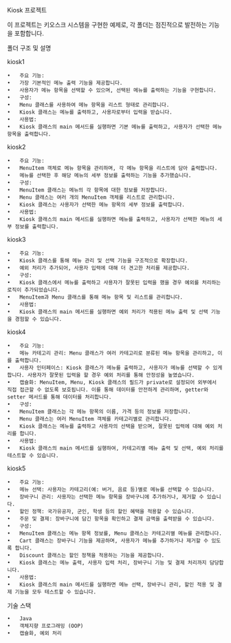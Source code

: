 Kiosk 프로젝트

이 프로젝트는 키오스크 시스템을 구현한 예제로, 각 폴더는 점진적으로 발전하는 기능을 포함합니다.

폴더 구조 및 설명

kiosk1

	•	주요 기능:
	•	가장 기본적인 메뉴 출력 기능을 제공합니다.
	•	사용자가 메뉴 항목을 선택할 수 있으며, 선택된 메뉴를 출력하는 기능을 구현합니다.
	•	구성:
	•	Menu 클래스를 사용하여 메뉴 항목을 리스트 형태로 관리합니다.
	•	Kiosk 클래스는 메뉴를 출력하고, 사용자로부터 입력을 받습니다.
	•	사용법:
	•	Kiosk 클래스의 main 메서드를 실행하면 기본 메뉴를 출력하고, 사용자가 선택한 메뉴 항목을 출력합니다.

kiosk2

	•	주요 기능:
	•	MenuItem 객체로 메뉴 항목을 관리하며, 각 메뉴 항목을 리스트에 담아 출력합니다.
	•	메뉴를 선택한 후 해당 메뉴의 세부 정보를 출력하는 기능을 추가했습니다.
	•	구성:
	•	MenuItem 클래스는 메뉴의 각 항목에 대한 정보를 저장합니다.
	•	Menu 클래스는 여러 개의 MenuItem 객체를 리스트로 관리합니다.
	•	Kiosk 클래스는 사용자가 선택한 메뉴 항목의 세부 정보를 출력합니다.
	•	사용법:
	•	Kiosk 클래스의 main 메서드를 실행하면 메뉴를 출력하고, 사용자가 선택한 메뉴의 세부 정보를 출력합니다.

kiosk3

	•	주요 기능:
	•	Kiosk 클래스를 통해 메뉴 관리 및 선택 기능을 구조적으로 확장합니다.
	•	예외 처리가 추가되어, 사용자 입력에 대해 더 견고한 처리를 제공합니다.
	•	구성:
	•	Kiosk 클래스에서 메뉴를 출력하고 사용자가 잘못된 입력을 했을 경우 예외를 처리하는 로직이 추가되었습니다.
	•	MenuItem과 Menu 클래스를 통해 메뉴 항목 및 리스트를 관리합니다.
	•	사용법:
	•	Kiosk 클래스의 main 메서드를 실행하면 예외 처리가 적용된 메뉴 출력 및 선택 기능을 경험할 수 있습니다.

kiosk4

	•	주요 기능:
	•	메뉴 카테고리 관리: Menu 클래스가 여러 카테고리로 분류된 메뉴 항목을 관리하고, 이를 출력합니다.
	•	사용자 인터페이스: Kiosk 클래스가 메뉴를 출력하고, 사용자가 메뉴를 선택할 수 있게 합니다. 사용자가 잘못된 입력을 할 경우 예외 처리를 통해 안정성을 높였습니다.
	•	캡슐화: MenuItem, Menu, Kiosk 클래스의 필드가 private로 설정되어 외부에서 직접 접근할 수 없도록 보호됩니다. 이를 통해 데이터를 안전하게 관리하며, getter와 setter 메서드를 통해 데이터를 처리합니다.
	•	구성:
	•	MenuItem 클래스는 각 메뉴 항목의 이름, 가격 등의 정보를 저장합니다.
	•	Menu 클래스는 여러 MenuItem 객체를 카테고리별로 관리합니다.
	•	Kiosk 클래스는 메뉴를 출력하고 사용자의 선택을 받으며, 잘못된 입력에 대해 예외 처리를 합니다.
	•	사용법:
	•	Kiosk 클래스의 main 메서드를 실행하여, 카테고리별 메뉴 출력 및 선택, 예외 처리를 테스트할 수 있습니다.

kiosk5

	•	주요 기능:
	•	메뉴 선택: 사용자는 카테고리(예: 버거, 음료 등)별로 메뉴를 선택할 수 있습니다.
	•	장바구니 관리: 사용자는 선택한 메뉴 항목을 장바구니에 추가하거나, 제거할 수 있습니다.
	•	할인 정책: 국가유공자, 군인, 학생 등의 할인 혜택을 적용할 수 있습니다.
	•	주문 및 결제: 장바구니에 담긴 항목을 확인하고 결제 금액을 출력받을 수 있습니다.
	•	구성:
	•	MenuItem 클래스는 메뉴 항목 정보를, Menu 클래스는 카테고리별 메뉴를 관리합니다.
	•	Cart 클래스는 장바구니 기능을 제공하며, 사용자가 메뉴를 추가하거나 제거할 수 있도록 합니다.
	•	Discount 클래스는 할인 정책을 적용하는 기능을 제공합니다.
	•	Kiosk 클래스는 메뉴 출력, 사용자 입력 처리, 장바구니 기능 및 결제 처리까지 담당합니다.
	•	사용법:
	•	Kiosk 클래스의 main 메서드를 실행하면 메뉴 선택, 장바구니 관리, 할인 적용 및 결제 기능을 모두 테스트할 수 있습니다.

기술 스택

	•	Java
	•	객체지향 프로그래밍 (OOP)
	•	캡슐화, 예외 처리
